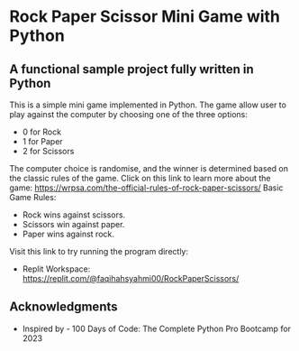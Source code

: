 # Rock Paper Scissor Mini Game with Python

## A functional sample project fully written in Python

This is a simple mini game implemented in Python. The game allow user to play against the computer by choosing one of the three options:
* 0 for Rock
* 1 for Paper
* 2 for Scissors

The computer choice is randomise, and the winner is determined based on the classic rules of the game. Click on this link to learn more about the game: https://wrpsa.com/the-official-rules-of-rock-paper-scissors/
Basic Game Rules:
* Rock wins against scissors.  
* Scissors win against paper.  
* Paper wins against rock.

Visit this link to try running the program directly:
* Replit Workspace: https://replit.com/@faqihahsyahmi00/RockPaperScissors/

## Acknowledgments
* Inspired by - 100 Days of Code: The Complete Python Pro Bootcamp for 2023